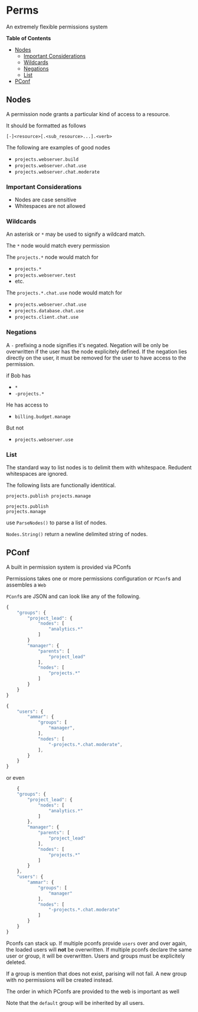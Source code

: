 # Perms

An extremely flexible permissions system

<!-- START doctoc generated TOC please keep comment here to allow auto update -->
<!-- DON'T EDIT THIS SECTION, INSTEAD RE-RUN doctoc TO UPDATE -->
**Table of Contents**

- [Nodes](#nodes)
  - [Important Considerations](#important-considerations)
  - [Wildcards](#wildcards)
  - [Negations](#negations)
  - [List](#list)
- [PConf](#pconf)

<!-- END doctoc generated TOC please keep comment here to allow auto update -->


## Nodes

A permission node grants a particular kind of access to a resource.

It should be formatted as follows

`[-]<resource>[.<sub_resource>...].<verb>`

The following are examples of good nodes

- `projects.webserver.build`
- `projects.webserver.chat.use`
- `projects.webserver.chat.moderate`


### Important Considerations

- Nodes are case sensitive
- Whitespaces are not allowed

### Wildcards

An asterisk or `*` may be used to signify a wildcard match.

The `*` node would match every permission


The `projects.*` node would match for

- `projects.*`
- `projects.webserver.test`
-  etc.

The `projects.*.chat.use` node would match for

- `projects.webserver.chat.use`
- `projects.database.chat.use`
- `projects.client.chat.use`

### Negations

A `-` prefixing a node signifies it's negated. Negation will be only be overwritten if the
user has the node explicitely defined. If the negation lies directly on the user, it must be removed
for the user to have access to the permission.


if Bob has 
- `*`
- `-projects.*`

He has access to

- `billing.budget.manage`

But not 

- `projects.webserver.use`

### List

The standard way to list nodes is to delimit them with whitespace. Redudent whitespaces are ignored.

The following lists are functionally identitical.

```
projects.publish projects.manage
```

```
projects.publish
projects.manage
```

use `ParseNodes()` to parse a list of nodes.

`Nodes.String()` return a newline delimited string of nodes.

## PConf
A built in permission system is provided via PConfs

Permissions takes one or more permissions configuration or `PConf`s and assembles a 
`Web`


`PConf`s are JSON and can look like any of the following.


```js
{
    "groups": {
        "project_lead": {
            "nodes": [
                "analytics.*"
            ]
        }
        "manager": {
            "parents": [
                "project_lead"
            ],
            "nodes": [
                "projects.*"
            ]
        }
    }
}
```

```js
{
    "users": {
        "ammar": {
            "groups": [
                "manager",
            ],
            "nodes": [
                "-projects.*.chat.moderate",
            ],
        }
    }
}
```

or even

```js
	{
    "groups": {
        "project_lead": {
            "nodes": [
                "analytics.*"
            ]
        },
        "manager": {
            "parents": [
                "project_lead"
            ],
            "nodes": [
                "projects.*"
            ]
        }
    },
    "users": {
        "ammar": {
            "groups": [
                "manager"
            ],
            "nodes": [
                "-projects.*.chat.moderate"
            ]
        }
    }
}
```

Pconfs can stack up. If multiple pconfs provide `users` over and over again, the loaded users 
will __not__ be overwritten. If multiple pconfs declare the same user or group, it will be overwritten.
Users and groups must be explicitely deleted.

If a group is mention that does not exist, parising will not fail. A new group with no permissions will be created instead.

The order in which PConfs are provided to the web is important as well

Note that the `default` group will be inherited by all users.